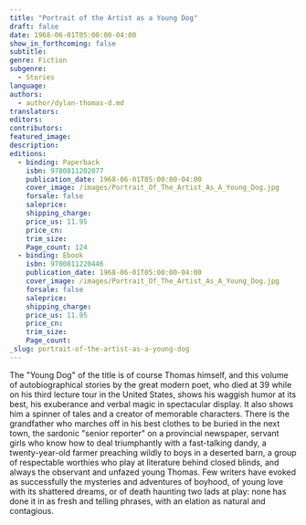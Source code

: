 ```yaml
---
title: "Portrait of the Artist as a Young Dog"
draft: false
date: 1968-06-01T05:00:00-04:00
show_in_forthcoming: false
subtitle:
genre: Fiction
subgenre:
  - Stories
language:
authors:
  - author/dylan-thomas-d.md
translators:
editors:
contributors:
featured_image:
description:
editions:
  - binding: Paperback
    isbn: 9780811202077
    publication_date: 1968-06-01T05:00:00-04:00
    cover_image: /images/Portrait_Of_The_Artist_As_A_Young_Dog.jpg
    forsale: false
    saleprice:
    shipping_charge:
    price_us: 11.95
    price_cn:
    trim_size:
    Page_count: 124
  - binding: Ebook
    isbn: 9780811220446
    publication_date: 1968-06-01T05:00:00-04:00
    cover_image: /images/Portrait_Of_The_Artist_As_A_Young_Dog.jpg
    forsale: false
    saleprice:
    shipping_charge:
    price_us: 11.95
    price_cn:
    trim_size:
    Page_count:
_slug: portrait-of-the-artist-as-a-young-dog
---
```


The "Young Dog" of the title is of course Thomas himself, and this volume of autobiographical stories by the great modern poet, who died at 39 while on his third lecture tour in the United States, shows his waggish humor at its best, his exuberance and verbal magic in spectacular display. It also shows him a spinner of tales and a creator of memorable characters. There is the grandfather who marches off in his best clothes to be buried in the next town, the sardonic "senior reporter" on a provincial newspaper, servant girls who know how to deal triumphantly with a fast-talking dandy, a twenty-year-old farmer preaching wildly to boys in a deserted barn, a group of respectable worthies who play at literature behind closed blinds, and always the observant and unfazed young Thomas. Few writers have evoked as successfully the mysteries and adventures of boyhood, of young love with its shattered dreams, or of death haunting two lads at play: none has done it in as fresh and telling phrases, with an elation as natural and contagious.

